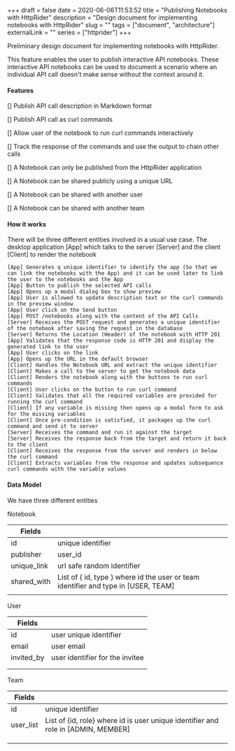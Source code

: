 +++ 
draft = false
date = 2020-06-06T11:53:52
title = "Publishing Notebooks with HttpRider"
description = "Design document for implementing notebooks with HttpRider"
slug = ""
tags = ["document", "architecture"]
externalLink = ""
series = ["httprider"]
+++

Preliminary design document for implementing notebooks with HttpRider.

This feature enables the user to publish interactive API notebooks.
These interactive API notebooks can be used to document a scenario where an individual API call doesn't make sense without the context around it.

#### Features

[] Publish API call description in Markdown format

[] Publish API call as curl commands

[] Allow user of the notebook to run curl commands interactively

[] Track the response of the commands and use the output to chain other calls

[] A Notebook can only be published from the HttpRider application

[] A Notebook can be shared publicly using a unique URL

[] A Notebook can be shared with another user

[] A Notebook can be shared with another team

#### How it works

There will be three different entities involved in a usual use case. The desktop application [App] which talks to the server [Server] and the client [Client] to render the notebook

```
[App] Generates q unique identifier to identify the app (So that we can link the notebooks with the App) and it can be used later to link the user to the notebooks and the App
[App] Button to publish the selected API calls
[App] Opens up a modal dialog box to show preview
[App] User is allowed to update description text or the curl commands in the preview window
[App] User click on the Send button
[App] POST /notebooks along with the content of the API Calls
[Server] Receives the POST request and generates a unique identifier of the notebook after saving the request in the database
[Server] Returns the Location (Header) of the notebook with HTTP 201
[App] Validates that the response code is HTTP 201 and display the generated link to the user
[App] User clicks on the link
[App] Opens up the URL in the default browser
[Client] Handles the Notebook URL and extract the unique identifier
[Client] Makes a call to the server to get the notebook data
[Client] Renders the notebook along with the buttons to run curl commands
[Client] User clicks on the button to run curl command
[Client] Validates that all the required variables are provided for running the curl command
[Client] If any variable is missing then opens up a modal form to ask for the missing variables
[Client] Once pre-condition is satisfied, it packages up the curl command and send it to server
[Server] Receives the command and run it against the target
[Server] Receives the response back from the target and return it back to the client
[Client] Receives the response from the server and renders in below the curl command
[Client] Extracts variables from the response and updates subsequence curl commands with the variable values
```

#### Data Model

We have three different entities

Notebook

|   Fields    |                                                                                      |
| ----------- | ------------------------------------------------------------------------------------ |
| id          | unique identifier                                                                    |
| publisher   | user_id                                                                              |
| unique_link | url safe random identifier                                                           |
| shared_with | List of { id, type } where id the user or team identifier and type in [USER, TEAM] |
|             |                                                                                      |

User

|   Fields   |                                  |
| ---------- | -------------------------------- |
| id         | user unique identifier          |
| email      | user email                       |
| invited_by | user identifier for the invitee |
|            |                                  |
|            |                                  |

Team

|  Fields   |                                                                                     |
| --------- | ----------------------------------------------------------------------------------- |
| id        | unique identifier                                                                   |
| user_list | List of {id, role} where id is user unique identifier and role in [ADMIN, MEMBER] |
|           |                                                                                     |
|           |                                                                                     |
|           |                                                                                     |